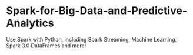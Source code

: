 # Spark-for-Big-Data-and-Predictive-Analytics
 Use Spark with Python, including Spark Streaming, Machine Learning, Spark 3.0 DataFrames and more!
